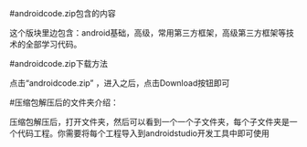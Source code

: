#androidcode.zip包含的内容  

这个版块里边包含：android基础，高级，常用第三方框架，高级第三方框架等技术的全部学习代码。 

#androidcode.zip下载方法

点击“androidcode.zip” ，进入之后，点击Download按钮即可

#压缩包解压后的文件夹介绍：  

压缩包解压后，打开文件夹，然后可以看到一个一个子文件夹，每个子文件夹是一个代码工程。你需要将每个工程导入到androidstudio开发工具中即可使用
